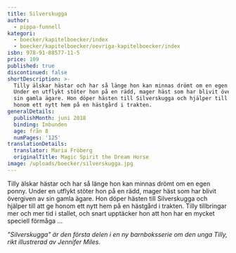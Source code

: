 ```yaml
---
title: Silverskugga
author:
  - pippa-funnell
kategori:
  - boecker/kapitelboecker/index
  - boecker/kapitelboecker/oevriga-kapitelboecker/index
isbn: 978-91-88577-11-5
price: 109
published: true
discontinued: false
shortDescription: >-
  Tilly älskar hästar och har så länge hon kan minnas drömt om en egen ponny.
  Under en utflykt stöter hon på en rädd, mager häst som har blivit övergiven av
  sin gamla ägare. Hon döper hästen till Silverskugga och hjälper till att ge
  honom ett nytt hem på en hästgård i trakten.
generalDetails:
  publishMonth: juni 2018
  binding: Inbunden
  age: från 8
  numPages: '125'
translationDetails:
  translator: Maria Fröberg
  originalTitle: Magic Spirit the Dream Horse
image: /uploads/boecker/silverskugga.jpg
---
```

Tilly älskar hästar och har så länge hon kan minnas drömt om en egen ponny. Under en utflykt stöter hon på en rädd, mager häst som har blivit övergiven av sin gamla ägare. Hon döper hästen till Silverskugga och hjälper till att ge honom ett nytt hem på en hästgård i trakten. Tilly tillbringar mer och mer tid i stallet, och snart upptäcker hon att hon har en mycket speciell förmåga …

_"Silverskugga" är den första delen i en ny barnboksserie om den unga Tilly, rikt illustrerad av Jennifer Miles._
